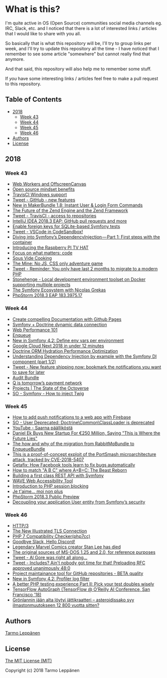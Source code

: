 # What is this?

I'm quite active in OS (Open Source) communities social media channels eg. IRC, Slack, etc. and I 
noticed that there is a lot of interested links / articles that I would like to share with you all.

So basically that is what this repository will be, I'll try to group links per week, and I'll try to
update this repository all the time - I have noticed that I remember to see some article "somewhere"
but cannot really find that anymore.

And that said, this repository will also help me to remember some stuff.

If _you_ have some interesting links / articles feel free to make a pull request to this repository.

## Table of Contents

  * [2018](#2018)
     * [Week 43](#week-43)
     * [Week 44](#week-44)
     * [Week 45](#week-45)
     * [Week 46](#week-46)
  * [Authors](#authors)
  * [License](#license)

## 2018 

### Week 43

 - [Web Workers and OffscreenCanvas](https://spectrum.chat/thread/00d7da6a-8ba8-4675-8ef7-8be1f709ddf1)
 - [Open source mindset benefits](https://medium.com/@decathlonDevelopers/open-source-mindset-benefits-5245f38957f4)
 - [TravisCI Windows support](https://twitter.com/travisci/status/1050475566770589697)
 - [Tweet - GitHub - new features](https://twitter.com/fatih/status/1052238735755173888)
 - [New in MakerBundle 1.8: Instant User & Login Form Commands](https://symfony.com/blog/new-in-makerbundle-1-8-instant-user-login-form-commands)
 - [The Future of the Zend Engine and the Zend Framework](http://zsuraski.blogspot.com/2018/10/the-future-of-zend-engine-and-zend.html)
 - [Tweet - TravisCI - access to repositories](https://twitter.com/Majkl578/status/1052594545458905088)
 - [IntelliJ IDEA 2018.3 EAP: GitHub pull requests and more](https://blog.jetbrains.com/idea/2018/10/intellij-idea-2018-3-eap-github-pull-requests-and-more)
 - [Enable foreign keys for SQLite-based Symfony tests](https://tomnewby.net/posts/enable-foreign-keys-in-sqlite-symfony-tests/)
 - [Tweet - VSCode in CodeSandbox!](https://twitter.com/CompuIves/status/1052594462768148480)
 - [Diving into Symfony’s DependencyInjection — Part 1: First steps with the container](https://medium.com/manomano-tech/diving-into-symfonys-dependencyinjection-part-1-first-steps-with-the-container-2fad0593c052)
 - [Introducing the Raspberry PI TV HAT](https://www.raspberrypi.org/blog/raspberry-pi-tv-hat/)
 - [Focus on what matters: code](https://github.com/features/actions)
 - [Sous Vide Cooking](http://www.douglasbaldwin.com/sous-vide.html)
 - [The Mine: No JS, CSS only adventure game](https://codepen.io/jcoulterdesign/pen/NOMeEb)
 - [Tweet - Reminder: You only have last 2 months to migrate to a modern PHP](https://twitter.com/Majkl578/status/1055059156812656642)
 - [Stonehenge - Local development environment toolset on Docker supporting multiple projects](https://github.com/druidfi/stonehenge)
 - [The Symfony Ecosystem with Nicolas Grekas](https://threedevsandamaybe.com/the-symfony-ecosystem-with-nicolas-grekas/)
 - [PhpStorm 2018.3 EAP 183.3975.17](https://blog.jetbrains.com/phpstorm/2018/10/phpstorm-2018-3-eap-183-3975-17/)

### Week 44

 - [Create compelling Documentation with Github Pages](https://medium.com/@thomas.reinecke/create-compelling-documentation-with-github-pages-16e4149efe9e)
 - [Symfony + Doctrine dynamic data connection](https://gist.github.com/Xymanek/8fbbd127eeeca2c6c15aad6acfd0e07b)
 - [Web Performance 101](https://3perf.com/talks/web-perf-101/)
 - [Enqueue ](https://github.com/php-enqueue/enqueue-dev)
 - [New in Symfony 4.2: Define env vars per environment](https://symfony.com/blog/new-in-symfony-4-2-define-env-vars-per-environment)
 - [Google Cloud Next 2018 in under 12 minutes](https://www.youtube.com/watch?v=CNxV_ExKdas)
 - [Doctrine ORM Hydration Performance Optimization](http://ocramius.github.io/blog/doctrine-orm-optimization-hydration/)
 - [Understanding Dependency Injection by example with the Symfony DI component (part 1/2)](https://medium.com/@galopintitouan/understanding-dependency-injection-by-example-with-the-symfony-di-component-part-1-2-15ac4bfd0f81)
 - [Tweet - New feature shipping now: bookmark the notifications you want to save for later](https://twitter.com/natfriedman/status/1058390820879982592)
 - [Audit Bundle](https://github.com/DATA-DOG/DataDogAuditBundle)
 - [Q is tomorrow’s payment network](https://initiativeq.com/)
 - [Projects | The State of the Octoverse](https://octoverse.github.com/projects.html)
 - [SO - Symfony - How to inject Twig](https://stackoverflow.com/questions/49344753/cannot-inject-templating-on-symfony-4-service)
 
### Week 45

 - [How to add push notifications to a web app with Firebase](https://medium.freecodecamp.org/how-to-add-push-notifications-to-a-web-app-with-firebase-528a702e13e1)
 - [SO - User Deprecated: Doctrine\Common\ClassLoader is deprecated](https://stackoverflow.com/questions/51342512/user-deprecated-doctrine-common-classloader-is-deprecated)
 - [YouTube - Saarna päälliköstä](https://www.youtube.com/watch?v=T3qE-0DNqs0)
 - [Daniel Ek Buys New Startup For €250 Million, Saying "This is Where the Future Lies"](http://www.octoreport.com/daniel-ek-sells-all-his-spotify-shares/)
 - [The how and why of the migration from RabbitMqBundle to EnqueueBundle](https://blog.forma-pro.com/the-how-and-why-of-the-migration-from-rabbitmqbundle-to-enqueuebundle-6c4054135e2b)
 - [This is a proof-of-concept exploit of the PortSmash microarchitecture attack, tracked by CVE-2018-5407](https://github.com/bbbrumley/portsmash)
 - [Getafix: How Facebook tools learn to fix bugs automatically](https://code.fb.com/developer-tools/getafix-how-facebook-tools-learn-to-fix-bugs-automatically/)
 - [How to match "A B C" where A+B=C: The Beast Reborn](http://www.drregex.com/2018/11/how-to-match-b-c-where-abc-beast-reborn.html)
 - [Building a first class REST API with Symfony](https://speakerdeck.com/michaelcullum/building-a-first-class-rest-api-with-symfony)
 - [WAVE Web Accessibility Tool](https://wave.webaim.org/)
 - [Introduction to PHP session blocking](https://demo.ma.ttias.be/demo-php-blocking-sessions/)
 - [Je t'aime… moi non plus](https://www.facebook.com/pochemuzik/videos/1590609057913403/)
 - [PhpStorm 2018.3 Public Preview](https://blog.jetbrains.com/phpstorm/2018/11/phpstorm-2018-3-public-preview/)
 - [Decoupling your application User entity from Symfony’s security](https://medium.com/@simshaun/decoupling-your-application-user-from-symfonys-security-user-60fa31b4f7f2)
 
 ### Week 46
 
  - [HTTP/3](https://daniel.haxx.se/blog/2018/11/11/http-3/)
  - [The New Illustrated TLS Connection](https://tls13.ulfheim.net/)
  - [PHP 7 Compatibility Checker(php7cc)](https://github.com/sstalle/php7cc)
  - [Goodbye Slack, Hello Discord!](https://statamic.com/blog/goodbye-slack-hello-discord)
  - [Legendary Marvel Comics creator Stan Lee has died](https://arstechnica.com/gaming/2018/11/legendary-marvel-comics-creator-stan-lee-has-died/)
  - [The original sources of MS-DOS 1.25 and 2.0, for reference purposes](https://github.com/Microsoft/MS-DOS)
  - [Tweet - Al Gore was right all along...](https://twitter.com/SouthPark/status/1061309758681034752)
  - [Tweet - Includes? Ain't nobody got time for that! Preloading RFC approved unanimously 48:0](https://twitter.com/official_php/status/1062710650537943041)
  - [Project maintainance tool for GitHub repositories - BETA quality](http://www.park-manager.com/hubkit/)
  - [New in Symfony 4.2: Profiler log filter](https://symfony.com/blog/new-in-symfony-4-2-profiler-log-filter)
  - [A better PHP testing experience Part II: Pick your test doubles wisely](https://matthiasnoback.nl/2014/07/test-doubles/)
  - [TensorFlow AutoGraph (TensorFlow @ O’Reilly AI Conference, San Francisco '18)](https://www.youtube.com/watch?v=lDAiLRcS8X8)
  - [Grönlannin jään alta löytyi jättikraatteri – asteroidissako syy ilmastonmuutokseen 12 800 vuotta sitten?](https://yle.fi/uutiset/3-10512685)

## Authors

[Tarmo Leppänen](https://github.com/tarlepp)

## License

[The MIT License (MIT)](LICENSE)

Copyright (c) 2018 Tarmo Leppänen
